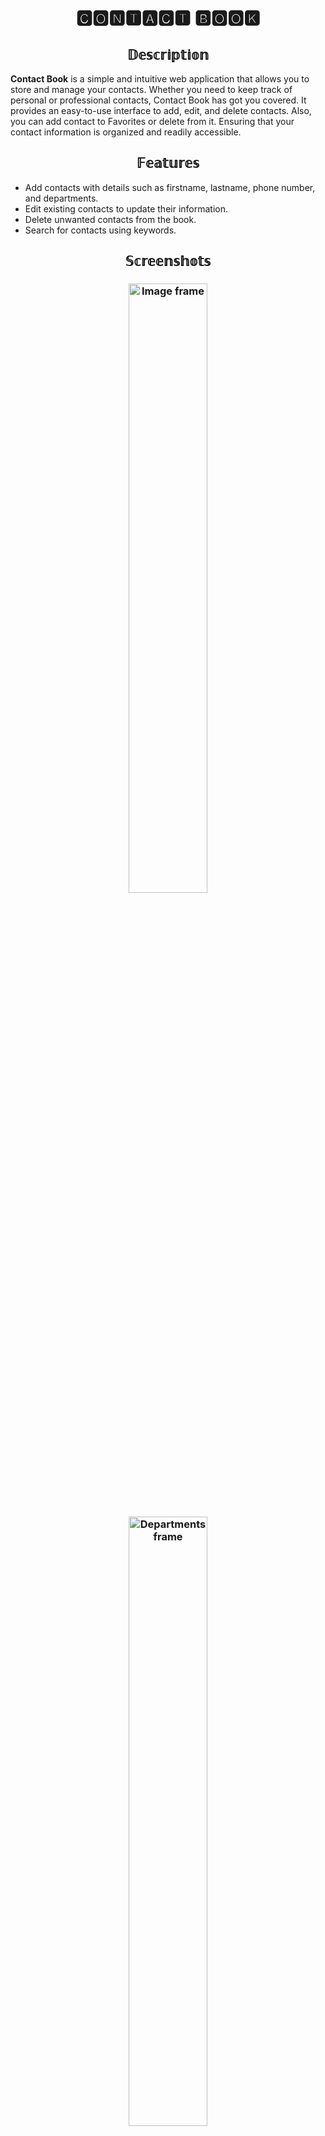 <h1 align="center">🅲🅾🅽🆃🅰🅲🆃 🅱🅾🅾🅺</h1>

<h2 align="center">𝔻𝕖𝕤𝕔𝕣𝕚𝕡𝕥𝕚𝕠𝕟</h2>
<p><b>Contact Book</b> is a simple and intuitive web application that allows you to store and manage your contacts. Whether you need to keep track of personal or professional contacts, Contact Book has got you covered. It provides an easy-to-use interface to add, edit, and delete contacts. Also, you can add contact to Favorites or delete from it. Ensuring that your contact information is organized and readily accessible.</p>

<h2 align="center">𝔽𝕖𝕒𝕥𝕦𝕣𝕖𝕤</h2>
<ul>
  <li>Add contacts with details such as firstname, lastname, phone number, and departments.</li>
  <li>Edit existing contacts to update their information.</li>
  <li>Delete unwanted contacts from the book.</li>
  <li>Search for contacts using keywords.</li>
</ul>

<h2 align="center">𝕊𝕔𝕣𝕖𝕖𝕟𝕤𝕙𝕠𝕥𝕤</h2>

<h3 align="center"><img src="https://github.com/Kalinka5/Contact_book/assets/106172806/ebc1fc41-0adc-486d-8c4d-59205e9d1cda" alt="Image frame" width="50%"></h3>
<h3 align="center"><img src="https://github.com/Kalinka5/Contact_book/assets/106172806/af6c3e94-e5c0-4cb6-9d75-e1f04e1b23b5" alt="Departments frame" width="50%"></h3>
<h3 align="center"><img src="https://github.com/Kalinka5/Contact_book/assets/106172806/21dea361-87da-40c4-9001-5acb586de5b9" alt="Favorites frame" width="50%"></h3>
<h3 align="center"><img src="https://github.com/Kalinka5/Contact_book/assets/106172806/e81a2e09-8cf7-4836-ac20-41b282da299f" alt="Contacts frame" width="50%"></h3>

<h2 align="center">𝕀𝕟𝕤𝕥𝕒𝕝𝕝𝕒𝕥𝕚𝕠𝕟</h2>

<ol>
  <li>Clone the repository:<p>git clone https://github.com/Kalinka5/Contact_book.git</p></li>
  <li>Install the requirements:<p>pip install -r requirements.txt</p></li>
  <li>Start the application:<p>python3 main.py</p></li>
</ol>

<h2 align="center">𝕌𝕤𝕒𝕘𝕖</h2>


<h2 align="center">𝕋𝕖𝕔𝕙𝕟𝕠𝕝𝕠𝕘𝕚𝕖𝕤 𝕌𝕤𝕖𝕕</h2>

<ul>
  <li>Python</li>
  <li>Tkinter</li>
  <li>PostgreSQL</li>
  <li>HTML</li>
</ul>

<h2 align="center">ℂ𝕠𝕟𝕥𝕣𝕚𝕓𝕦𝕥𝕚𝕠𝕟</h2>

Contributions are welcome! If you have any suggestions, bug reports, or feature requests, please open an issue or submit a pull request.

<h2 align="center">𝕃𝕚𝕔𝕖𝕟𝕤𝕖</h2>

This project is licensed under the [MIT License](LICENSE).
